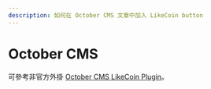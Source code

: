 ```yaml
---
description: 如何在 October CMS 文章中加入 LikeCoin button
---
```


# October CMS

可參考非官方外掛 [October CMS LikeCoin Plugin](https://octobercms.com/plugin/flyinglimao-likecoin)。

